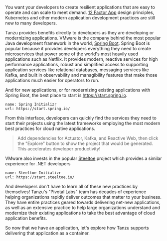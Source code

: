 You want your developers to create resilient applications that are easy to operate and can scale to meet demand.  [12 Factor App](https://12factor.net/) design principles, Kubernetes and other modern application development practices are still new to many developers.

Tanzu provides benefits directly to developers as they are developing or modernizing applications.  VMware is the company behind the most popular Java development framework in the world, [Spring Boot](https://spring.io/).  Spring Boot is popular because it provides developers everything they need to create microservices that power some of the world's most heavily used applications such as Netflix.  It provides modern, reactive services for high performance applications, robust and simplified access to supporting application services like relational databases, messaging services like Kafka, and built in observability and managibility features that make those applications much easier for operators to run.

And for new applications, or for modernizing existing applications with Spring Boot, the best place to start is https://start.spring.io.

```dashboard:create-dashboard
name: Spring Initializr
url: https://start.spring.io/
```

From this interface, developers can quickly find the services they need to start their projects using the latest frameworks employing the most modern best practices for cloud native applications.

> Add dependencies for Actuator, Kafka, and Reactive Web, then click the "Explore" button to show the project that would be generated.  This accelerates developer productivity!

VMware also invests in the popular [Steeltoe](https://steeltoe.io) project which provides a similar experience for .NET developers

```dashboard:create-dashboard
name: Steeltoe Initializr
url: https://start.steeltoe.io/
```

And developers don't have to learn all of these new practices by themselves!  Tanzu's "Pivotal Labs" team has decades of experience helping organizations rapidly deliver outcomes that matter to your business.  They have entire practices geared towards delivering net-new applications, as well as an extensive practice to help large organizations understand and modernize their existing applications to take the best advantage of cloud application benefits.

So now that we have an application, let's explore how Tanzu supports delivering that application as a container.